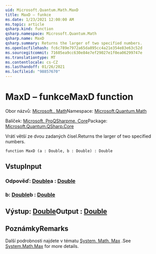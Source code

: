 ```yaml
---
uid: Microsoft.Quantum.Math.MaxD
title: MaxD – funkce
ms.date: 1/23/2021 12:00:00 AM
ms.topic: article
qsharp.kind: function
qsharp.namespace: Microsoft.Quantum.Math
qsharp.name: MaxD
qsharp.summary: Returns the larger of two specified numbers.
ms.openlocfilehash: fc6c789e7972a65da895cc4a21e354e83e63c52d
ms.sourcegitcommit: 71605ea9cc630e84e7ef29027e1f0ea06299747e
ms.translationtype: MT
ms.contentlocale: cs-CZ
ms.lasthandoff: 01/26/2021
ms.locfileid: "98857670"
---
```

# <a name="maxd-function"></a><span data-ttu-id="22b89-102">MaxD – funkce</span><span class="sxs-lookup"><span data-stu-id="22b89-102">MaxD function</span></span>

<span data-ttu-id="22b89-103">Obor názvů: [Microsoft.. Math](xref:Microsoft.Quantum.Math)</span><span class="sxs-lookup"><span data-stu-id="22b89-103">Namespace: [Microsoft.Quantum.Math](xref:Microsoft.Quantum.Math)</span></span>

<span data-ttu-id="22b89-104">Balíček: [Microsoft. ProQSharpme. Core](https://nuget.org/packages/Microsoft.Quantum.QSharp.Core)</span><span class="sxs-lookup"><span data-stu-id="22b89-104">Package: [Microsoft.Quantum.QSharp.Core](https://nuget.org/packages/Microsoft.Quantum.QSharp.Core)</span></span>


<span data-ttu-id="22b89-105">Vrátí větší ze dvou zadaných čísel.</span><span class="sxs-lookup"><span data-stu-id="22b89-105">Returns the larger of two specified numbers.</span></span>

```qsharp
function MaxD (a : Double, b : Double) : Double
```


## <a name="input"></a><span data-ttu-id="22b89-106">Vstup</span><span class="sxs-lookup"><span data-stu-id="22b89-106">Input</span></span>

### <a name="a--double"></a><span data-ttu-id="22b89-107">Odpověď: [Double](xref:microsoft.quantum.lang-ref.double)</span><span class="sxs-lookup"><span data-stu-id="22b89-107">a : [Double](xref:microsoft.quantum.lang-ref.double)</span></span>




### <a name="b--double"></a><span data-ttu-id="22b89-108">b: [Double](xref:microsoft.quantum.lang-ref.double)</span><span class="sxs-lookup"><span data-stu-id="22b89-108">b : [Double](xref:microsoft.quantum.lang-ref.double)</span></span>





## <a name="output--double"></a><span data-ttu-id="22b89-109">Výstup: [Double](xref:microsoft.quantum.lang-ref.double)</span><span class="sxs-lookup"><span data-stu-id="22b89-109">Output : [Double](xref:microsoft.quantum.lang-ref.double)</span></span>



## <a name="remarks"></a><span data-ttu-id="22b89-110">Poznámky</span><span class="sxs-lookup"><span data-stu-id="22b89-110">Remarks</span></span>

<span data-ttu-id="22b89-111">Další podrobnosti najdete v tématu [System. Math. Max](https://docs.microsoft.com/dotnet/api/system.math.max) .</span><span class="sxs-lookup"><span data-stu-id="22b89-111">See [System.Math.Max](https://docs.microsoft.com/dotnet/api/system.math.max) for more details.</span></span>